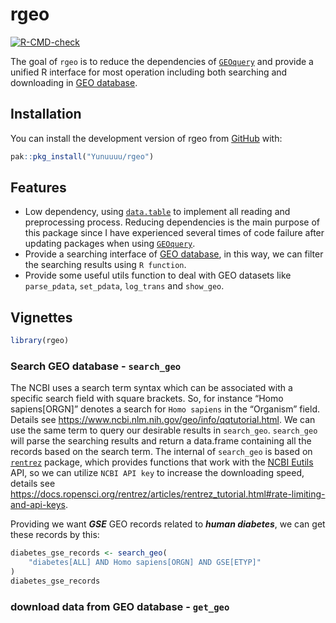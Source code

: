 
<!-- README.md is generated from README.Rmd. Please edit that file -->

# rgeo

<!-- badges: start -->

[![R-CMD-check](https://github.com/Yunuuuu/rgeo/actions/workflows/R-CMD-check.yaml/badge.svg)](https://github.com/Yunuuuu/rgeo/actions/workflows/R-CMD-check.yaml)
<!-- badges: end -->

The goal of `rgeo` is to reduce the dependencies of
[`GEOquery`](https://github.com/seandavi/GEOquery) and provide a unified
R interface for most operation including both searching and downloading
in [GEO database](https://www.ncbi.nlm.nih.gov/geo/).

## Installation

You can install the development version of rgeo from
[GitHub](https://github.com/) with:

``` r
pak::pkg_install("Yunuuuu/rgeo")
```

## Features

-   Low dependency, using
    [`data.table`](https://github.com/Rdatatable/data.table) to
    implement all reading and preprocessing process. Reducing
    dependencies is the main purpose of this package since I have
    experienced several times of code failure after updating packages
    when using [`GEOquery`](https://github.com/seandavi/GEOquery).
-   Provide a searching interface of [GEO
    database](https://www.ncbi.nlm.nih.gov/geo/), in this way, we can
    filter the searching results using `R function`.
-   Provide some useful utils function to deal with GEO datasets like
    `parse_pdata`, `set_pdata`, `log_trans` and `show_geo`.

## Vignettes

``` r
library(rgeo)
```

### Search GEO database - `search_geo`

The NCBI uses a search term syntax which can be associated with a
specific search field with square brackets. So, for instance “Homo
sapiens\[ORGN\]” denotes a search for `Homo sapiens` in the “Organism”
field. Details see
<https://www.ncbi.nlm.nih.gov/geo/info/qqtutorial.html>. We can use the
same term to query our desirable results in `search_geo`. `search_geo`
will parse the searching results and return a data.frame containing all
the records based on the search term. The internal of `search_geo` is
based on [`rentrez`](https://github.com/ropensci/rentrez) package, which
provides functions that work with the [NCBI
Eutils](http://www.ncbi.nlm.nih.gov/books/NBK25500/) API, so we can
utilize `NCBI API key` to increase the downloading speed, details see
<https://docs.ropensci.org/rentrez/articles/rentrez_tutorial.html#rate-limiting-and-api-keys>.

Providing we want ***GSE*** GEO records related to ***human diabetes***,
we can get these records by this:

``` r
diabetes_gse_records <- search_geo(
    "diabetes[ALL] AND Homo sapiens[ORGN] AND GSE[ETYP]"
)
diabetes_gse_records
```

### download data from GEO database - `get_geo`
